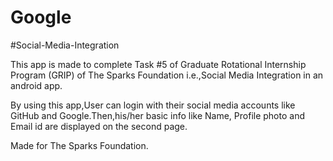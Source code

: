 # Google

#Social-Media-Integration

This app is made to complete Task #5 of Graduate Rotational Internship Program (GRIP) of The Sparks Foundation i.e.,Social Media Integration in an android app.

By using this app,User can login with their social media accounts like GitHub and Google.Then,his/her basic info like Name, Profile photo and Email id are displayed on the second page.

Made for The Sparks Foundation.
